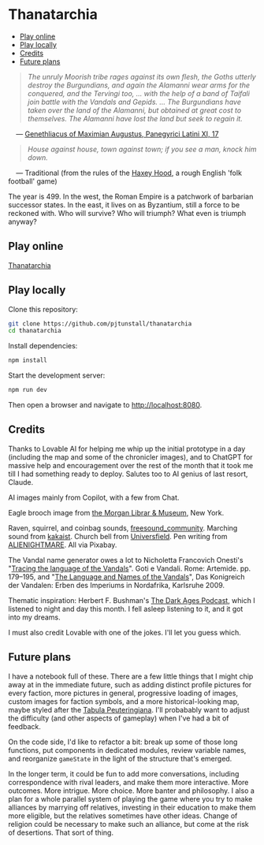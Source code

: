 # Thanatarchia

- [Play online](#play-online)
- [Play locally](#play-locally)
- [Credits](#credits)
- [Future plans](#future-plans)

> _The unruly Moorish tribe rages against its own flesh, the Goths utterly destroy the Burgundians, and again the Alamanni wear arms for the conquered, and the Tervingi too, ... with the help of a band of Taifali join battle with the Vandals and Gepids. ... The Burgundians have taken over the land of the Alamanni, but obtained at great cost to themselves. The Alamanni have lost the land but seek to regain it._

&nbsp;&nbsp;&nbsp;&nbsp;— [Genethliacus of Maximian Augustus, Panegyrici Latini XI, 17](https://www.jassa.org/?p=7497)

> _House against house, town against town; if you see a man, knock him down._

&nbsp;&nbsp;&nbsp;&nbsp;— Traditional (from the rules of the [Haxey Hood](https://en.wikipedia.org/wiki/Haxey_Hood), a rough English 'folk football' game)

The year is 499. In the west, the Roman Empire is a patchwork of barbarian successor states. In the east, it lives on as Byzantium, still a force to be reckoned with. Who will survive? Who will triumph? What even is triumph anyway?

## Play online

[Thanatarchia](https://thanatarchia.netlify.app/)

## Play locally

Clone this repository:

```sh
git clone https://github.com/pjtunstall/thanatarchia
cd thanatarchia

```

Install dependencies:

```sh
npm install
```

Start the development server:

```sh
npm run dev
```

Then open a browser and navigate to [http://localhost:8080](http://localhost:8080).

## Credits

Thanks to Lovable AI for helping me whip up the initial prototype in a day (including the map and some of the chronicler images), and to ChatGPT for massive help and encouragement over the rest of the month that it took me till I had something ready to deploy. Salutes too to AI genius of last resort, Claude.

AI images mainly from Copilot, with a few from Chat.

Eagle brooch image from [the Morgan Librar & Museum](https://www.themorgan.org/objects/item/290015), New York.

Raven, squirrel, and coinbag sounds, [freesound_community](https://pixabay.com/users/freesound_community-46691455/). Marching sound from [kakaist](https://pixabay.com/users/kakaist-48093450). Church bell from [Universfield](https://pixabay.com/users/universfield-28281460). Pen writing from [ALIENIGHTMARE](https://pixabay.com/users/alienightmare-42489797). All via Pixabay.

The Vandal name generator owes a lot to Nicholetta Francovich Onesti's "[Tracing the language of the Vandals](https://www.academia.edu/691311/Tracing_the_Language_of_the_Vandals)". Goti e Vandali. Rome: Artemide. pp. 179–195, and "[The Language and Names of the Vandals](https://www.academia.edu/1516556/THE_LANGUAGE_AND_NAMES_OF_THE_VANDALS)", Das Konigreich der Vandalen: Erben des Imperiums in Nordafrika, Karlsruhe 2009.

Thematic inspiration: Herbert F. Bushman's [The Dark Ages Podcast](https://darkagespod.com/), which I listened to night and day this month. I fell asleep listening to it, and it got into my dreams.

I must also credit Lovable with one of the jokes. I'll let you guess which.

## Future plans

I have a notebook full of these. There are a few little things that I might chip away at in the immediate future, such as adding distinct profile pictures for every faction, more pictures in general, progressive loading of images, custom images for faction symbols, and a more historical-looking map, maybe styled after the [Tabula Peuteringiana](https://en.wikipedia.org/wiki/Tabula_Peutingeriana). I'll probabably want to adjust the difficulty (and other aspects of gameplay) when I've had a bit of feedback.

On the code side, I'd like to refactor a bit: break up some of those long functions, put components in dedicated modules, review variable names, and reorganize `gameState` in the light of the structure that's emerged.

In the longer term, it could be fun to add more conversations, including correspondence with rival leaders, and make them more interactive. More outcomes. More intrigue. More choice. More banter and philosophy. I also a plan for a whole parallel system of playing the game where you try to make alliances by marrying off relatives, investing in their education to make them more eligible, but the relatives sometimes have other ideas. Change of religion could be necessary to make such an alliance, but come at the risk of desertions. That sort of thing.
